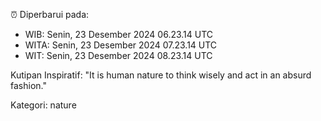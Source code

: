 ⏰ Diperbarui pada:
- WIB: Senin, 23 Desember 2024 06.23.14 UTC
- WITA: Senin, 23 Desember 2024 07.23.14 UTC
- WIT: Senin, 23 Desember 2024 08.23.14 UTC

Kutipan Inspiratif:
"It is human nature to think wisely and act in an absurd fashion."


Kategori: nature

